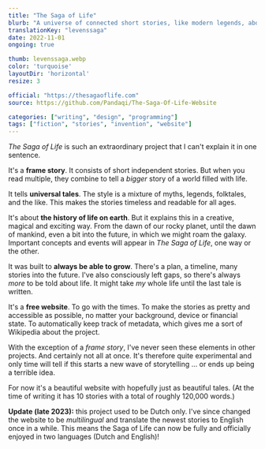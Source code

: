 ```yaml
---
title: "The Saga of Life"
blurb: "A universe of connected short stories, like modern legends, about the origin of life."
translationKey: "levenssaga"
date: 2022-11-01
ongoing: true

thumb: levenssaga.webp
color: 'turquoise'
layoutDir: 'horizontal'
resize: 3

official: "https://thesagaoflife.com"
source: https://github.com/Pandaqi/The-Saga-Of-Life-Website

categories: ["writing", "design", "programming"]
tags: ["fiction", "stories", "invention", "website"]
---
```


_The Saga of Life_ is such an extraordinary project that I can't explain it in one sentence. 

It's a **frame story**. It consists of short independent stories. But when you read multiple, they combine to tell a _bigger_ story of a world filled with life.

It tells **universal tales**. The style is a mixture of myths, legends, folktales, and the like. This makes the stories timeless and readable for all ages.

It's about **the history of life on earth**. But it explains this in a creative, magical and exciting way. From the dawn of our rocky planet, until the dawn of mankind, even a bit into the future, in which we might roam the galaxy. Important concepts and events will appear in _The Saga of Life_, one way or the other.

It was built to **always be able to grow**. There's a plan, a timeline, many stories into the future. I've also consciously left gaps, so there's always _more_ to be told about life. It might take _my_ whole life until the last tale is written.

It's a **free website**. To go with the times. To make the stories as pretty and accessible as possible, no matter your background, device or financial state. To automatically keep track of metadata, which gives me a sort of Wikipedia about the project.

With the exception of a _frame story_, I've never seen these elements in other projects. And certainly not all at once. It's therefore quite experimental and only time will tell if this starts a new wave of storytelling ... or ends up being a terrible idea.

For now it's a beautiful website with hopefully just as beautiful tales. (At the time of writing it has 10 stories with a total of roughly 120,000 words.)

**Update (late 2023):** this project used to be Dutch only. I've since changed the website to be _multilingual_ and translate the newest stories to English once in a while. This means the Saga of Life can now be fully and officially enjoyed in two languages (Dutch and English)!
